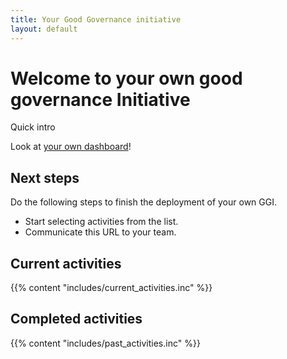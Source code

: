 ```yaml
---
title: Your Good Governance initiative
layout: default
---
```


# Welcome to your own good governance Initiative

Quick intro

Look at [your own dashboard](/dashboard)!

## Next steps

Do the following steps to finish the deployment of your own GGI.

* Start selecting activities from the list.
* Communicate this URL to your team.

## Current activities

{{% content "includes/current_activities.inc" %}}

## Completed activities

{{% content "includes/past_activities.inc" %}}
